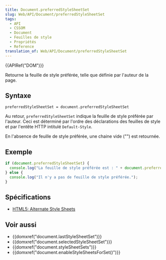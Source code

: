```yaml
---
title: Document.preferredStyleSheetSet
slug: Web/API/Document/preferredStyleSheetSet
tags:
  - API
  - CSSOM
  - Document
  - Feuilles de style
  - Propriétés
  - Reference
translation_of: Web/API/Document/preferredStyleSheetSet
---
```

{{APIRef("DOM")}}

Retourne la feuille de style préférée, telle que définie par l'auteur de la page.

## Syntaxe

    preferredStyleSheetSet = document.preferredStyleSheetSet

Au retour, `preferredStyleSheetSet` indique la feuille de style préférée par l'auteur. Ceci est déterminé par l'ordre des déclarations des feuilles de style et par l'entête HTTP intitulé `Default-Style`.

En l'absence de feuille de style préférée, une chaine vide ("") est retournée.

## Exemple

```js
if (document.preferredStyleSheetSet) {
  console.log("La feuille de style préférée est : " + document.preferredStyleSheetSet);
} else {
  console.log("Il n'y a pas de feuille de style préférée.");
}
```

## Spécifications

- [HTML5: Alternate Style Sheets](http://www.whatwg.org/specs/web-apps/current-work/#alternate-style-sheets)

## Voir aussi

- {{domxref("document.lastStyleSheetSet")}}
- {{domxref("document.selectedStyleSheetSet")}}
- {{domxref("document.styleSheetSets")}}
- {{domxref("document.enableStyleSheetsForSet()")}}
